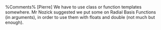 





%Comments%
[Pierre]
We have to use class or function templates somewhere. Mr Nozick suggested we put some on Radial Basis Functions (in arguments), in order to use them with floats and double (not much but enough).
